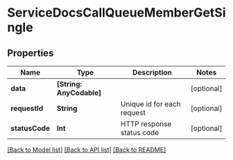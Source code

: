 # ServiceDocsCallQueueMemberGetSingle

## Properties
Name | Type | Description | Notes
------------ | ------------- | ------------- | -------------
**data** | **[String: AnyCodable]** |  | [optional] 
**requestId** | **String** | Unique id for each request | [optional] 
**statusCode** | **Int** | HTTP response status code | [optional] 

[[Back to Model list]](../README.md#documentation-for-models) [[Back to API list]](../README.md#documentation-for-api-endpoints) [[Back to README]](../README.md)


